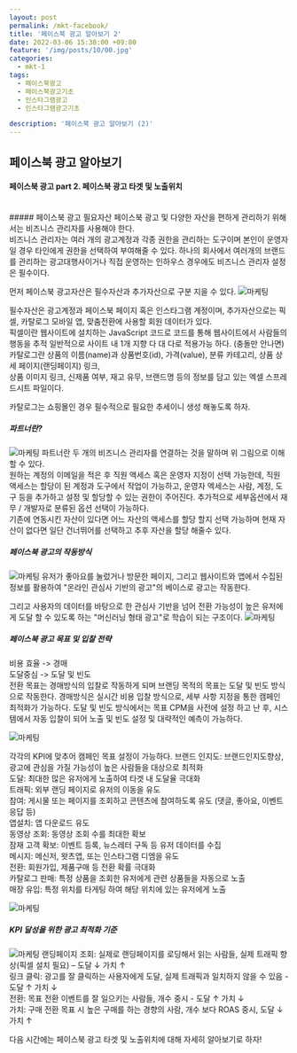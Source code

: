 ```yaml
---
layout: post
permalink: /mkt-facebook/
title: '페이스북 광고 알아보기 2'
date: 2022-03-06 15:38:00 +09:00
feature: '/img/posts/10/00.jpg'
categories:
  - mkt-1
tags:
  - 페이스북광고
  - 페이스북광고기초
  - 인스타그램광고
  - 인스타그램광고기초

description: '페이스북 광고 알아보기 (2)'
---
```


## 페이스북 광고 알아보기
#### 페이스북 광고 part 2. 페이스북 광고 타겟 및 노출위치
<br>
##### 페이스북 광고 필요자산
페이스북 광고 및 다양한 자산을 편하게 관리하기 위해서는 비즈니스 관리자를 사용해야 한다.<br>
비즈니스 관리자는 여러 개의 광고계정과 각종 권한을 관리하는 도구이며 본인이 운영자일 경우 타인에게 권한을 선택하여 부여해줄 수 있다.
하나의 회사에서 여러개의 브랜드를 관리하는 광고대행사이거나 직접 운영하는 인하우스 경우에도 비즈니스 관리자 설정은 필수이다.

먼저 페이스북 광고자산은 필수자산과 추가자산으로 구분 지을 수 있다.
![마케팅](/img/posts/10/01.jpg)

필수자산은 광고계정과 페이스북 페이지 혹은 인스타그램 계정이며,
추가자산으로는 픽셀, 카탈로그 모바일 앱, 맞춤전환에 사용할 회원 데이터가 있다.
<br>
픽셀이란 웹사이트에 설치하는 JavaScript 코드로 코드를 통해 웹사이트에서 사람들의 행동을 추적
일반적으로 사이트 내 1개 지향 다 대 다로 적용가능 하다.
(충돌만 안나면)
<br>
카탈로그란 상품의 이름(name)과 상품번호(id), 가격(value), 분류 카테고리, 상품 상세 페이지(랜딩페이지) 링크,  
상품 이미지 링크, 신제품 여부, 재고 유무, 브랜드명 등의 정보를 담고 있는 엑셀 스프레드시트 파일이다.

카탈로그는 쇼핑몰인 경우 필수적으로 필요한 추세이니 생성 해놓도록 하자.

##### 파트너란?
![마케팅](/img/posts/10/02.jpg)
파트너란 두 개의 비즈니스 관리자를 연결하는 것을 말하며 위 그림으로 이해할 수 있다.
<br>
원하는 계정의 이메일을 적은 후 직원 액세스 혹은 운영자 지정이 선택 가능한데,
직원 액세스는 할당이 된 계정과 도구에서 작업이 가능하고, 운영자 엑세스는 사람, 계정, 도구 등을 추가하고 설정 및 할당할 수 있는 권한이 주어진다.
추가적으로 세부옵션에서 재무 / 개발자로 분류된 옵션 선택이 가능하다.
<br>
기존에 연동시킨 자산이 있다면 어느 자산의 액세스를 할당 할지 선택 가능하며 현재 자산이 없다면 일단 건너뛰어를 선택하고 추후 자산을 할당 해줄수 있다.

##### 페이스북 광고의 작동방식
![마케팅](/img/posts/10/03.jpg)
유저가 좋아요를 눌렀거나 방문한 페이지, 그리고 웹사이트와 앱에서 수집된 정보를 활용하여
"온라인 관심사 기반의 광고"의 베이스로 광고는 작동한다.

그리고 사용자의 데이터를 바탕으로 한 관심사 기반을 넘어 전환 가능성이 높은 유저에게 도달 할 수 있도록 하는 "머신러닝 형태 광고"로 학습이 되는 구조이다.
![마케팅](/img/posts/10/04.jpg)

##### 페이스북 광고 목표 및 입찰 전략
비용 효율 -> 경매 <br>
도달중심 -> 도달 및 빈도
<br>
전환 목표는 경매방식의 입찰로 작동하게 되며 브랜딩 목적의 목표는 도달 및 빈도 방식으로 작동한다.
경매방식은 실시간 비용 입찰 방식으로, 세부 사항 지정을 통한 캠페인 최적화가 가능하다.
도달 및 빈도 방식에서는 목표 CPM을 사전에 설정 하고 난 후, 시스템에서 자동 입찰이 되어 노출 및 빈도 설정 및 대략적인 예측이 가능하다.

![마케팅](/img/posts/10/05.jpg)

각각의 KPI에 맞추어 캠페인 목표 설정이 가능하다.
브랜드 인지도: 브랜드인지도향상, 광고에 관심을 가질 가능성이 높은 사람들을 대상으로 최적화 <br>
도달: 최대한 많은 유저에게 노출하여 타겟 내 도달율 극대화 <br>
트래픽: 외부 랜딩 페이지로 유저의 이동을 유도 <br>
참여: 게시물 또는 페이지를 조회하고 콘텐츠에 참여하도록 유도 (댓글, 좋아요, 이벤트 응답 등)<br>
앱설치: 앱 다운로드 유도 <br>
동영상 조회: 동영상 조회 수를 최대한 확보 <br>
잠재 고객 확보: 이벤트 등록, 뉴스레터 구독 등 유저 데이터를 수집 <br>
메시지: 메신저, 왓츠앱, 또는 인스타그램 디엠을 유도<br>
전환: 회원가입, 제품구매 등 전환 확률 극대화 <br>
카탈로그 판매: 특정 상품을 조회한 유저에게 관련 상품들을 자동으로 노출<br>
매장 유입: 특정 위치를 타게팅 하여 해당 위치에 있는 유저에게 노출<br>

![마케팅](/img/posts/10/06.jpg)

##### KPI 달성을 위한 광고 최적화 기준
![마케팅](/img/posts/10/07.jpg)
랜딩페이지 조회: 실제로 랜딩페이지를 로딩해서 읽는 사람들, 실제 트래픽 향상(픽셀 설치 필요) – 도달 ↓ 가치 ↑<br>
링크 클릭: 광고를 잘 클릭하는 사용자에게 도달, 실제 트래픽과 일치하지 않을 수 있음 - 도달 ↑ 가치 ↓<br>
전환: 목표 전환 이벤트를 잘 일으키는 사람들, 개수 중시 - 도달 ↑ 가치 ↓<br>
가치: 구매 전환 목표 시 높은 구매를 하는 경향의 사람, 개수 보다 ROAS 중시, 도달 ↓ 가치 ↑<br>

다음 시간에는 페이스북 광고 타겟 및 노출위치에 대해 자세히 알아보기로 하자!
